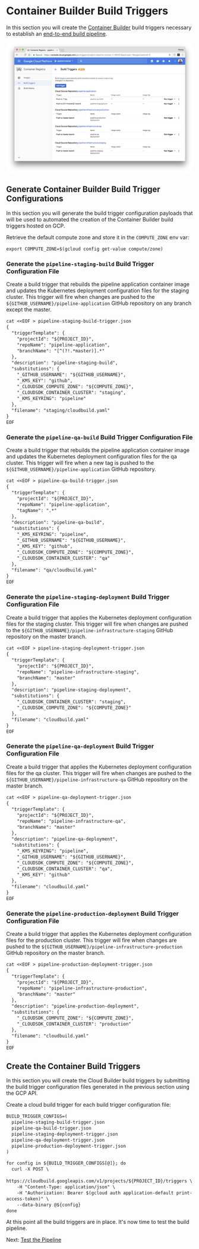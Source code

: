 # Container Builder Build Triggers

In this section you will create the [Container Builder](https://cloud.google.com/container-builder) build triggers necessary to establish an [end-to-end build pipeline](deployment-pipeline.md).

![Image of GCP Build Triggers UI](images/build-triggers.png)

## Generate Container Builder Build Trigger Configurations

In this section you will generate the build trigger configuration payloads that will be used to automated the creation of the Container Builder build triggers hosted on GCP.

Retrieve the default compute zone and store it in the `COMPUTE_ZONE` env var:

```
export COMPUTE_ZONE=$(gcloud config get-value compute/zone)
```

### Generate the `pipeline-staging-build` Build Trigger Configuration File

Create a build trigger that rebuilds the pipeline application container image and updates the Kubernetes deployment configuration files for the staging cluster. This trigger will fire when changes are pushed to the `${GITHUB_USERNAME}/pipeline-application` GitHub repository on any branch except the master.

```
cat <<EOF > pipeline-staging-build-trigger.json
{
  "triggerTemplate": {
    "projectId": "${PROJECT_ID}",
    "repoName": "pipeline-application",
    "branchName": "[^(?!.*master)].*"
  },
  "description": "pipeline-staging-build",
  "substitutions": {
    "_GITHUB_USERNAME": "${GITHUB_USERNAME}",
    "_KMS_KEY": "github",
    "_CLOUDSDK_COMPUTE_ZONE": "${COMPUTE_ZONE}",
    "_CLOUDSDK_CONTAINER_CLUSTER": "staging",
    "_KMS_KEYRING": "pipeline"
  },
  "filename": "staging/cloudbuild.yaml"
}
EOF
```

### Generate the `pipeline-qa-build` Build Trigger Configuration File

Create a build trigger that rebuilds the pipeline application container image and updates the Kubernetes deployment configuration files for the qa cluster. This trigger will fire when a new tag is pushed to the `${GITHUB_USERNAME}/pipeline-application` GitHub repository.

```
cat <<EOF > pipeline-qa-build-trigger.json
{
  "triggerTemplate": {
    "projectId": "${PROJECT_ID}",
    "repoName": "pipeline-application",
    "tagName": ".*"
  },
  "description": "pipeline-qa-build",
  "substitutions": {
    "_KMS_KEYRING": "pipeline",
    "_GITHUB_USERNAME": "${GITHUB_USERNAME}",
    "_KMS_KEY": "github",
    "_CLOUDSDK_COMPUTE_ZONE": "${COMPUTE_ZONE}",
    "_CLOUDSDK_CONTAINER_CLUSTER": "qa"
  },
  "filename": "qa/cloudbuild.yaml"
}
EOF
```

### Generate the `pipeline-staging-deployment` Build Trigger Configuration File

Create a build trigger that applies the Kubernetes deployment configuration files for the staging cluster. This trigger will fire when changes are pushed to the `${GITHUB_USERNAME}/pipeline-infrastructure-staging` GitHub repository on the master branch.

```
cat <<EOF > pipeline-staging-deployment-trigger.json
{
  "triggerTemplate": {
    "projectId": "${PROJECT_ID}",
    "repoName": "pipeline-infrastructure-staging",
    "branchName": "master"
  },
  "description": "pipeline-staging-deployment",
  "substitutions": {
    "_CLOUDSDK_CONTAINER_CLUSTER": "staging",
    "_CLOUDSDK_COMPUTE_ZONE": "${COMPUTE_ZONE}"
  },
  "filename": "cloudbuild.yaml"
}
EOF
```

### Generate the `pipeline-qa-deployment` Build Trigger Configuration File

Create a build trigger that applies the Kubernetes deployment configuration files for the qa cluster. This trigger will fire when changes are pushed to the `${GITHUB_USERNAME}/pipeline-infrastructure-qa` GitHub repository on the master branch.

```
cat <<EOF > pipeline-qa-deployment-trigger.json
{
  "triggerTemplate": {
    "projectId": "${PROJECT_ID}",
    "repoName": "pipeline-infrastructure-qa",
    "branchName": "master"
  },
  "description": "pipeline-qa-deployment",
  "substitutions": {
    "_KMS_KEYRING": "pipeline",
    "_GITHUB_USERNAME": "${GITHUB_USERNAME}",
    "_CLOUDSDK_COMPUTE_ZONE": "${COMPUTE_ZONE}",
    "_CLOUDSDK_CONTAINER_CLUSTER": "qa",
    "_KMS_KEY": "github"
  },
  "filename": "cloudbuild.yaml"
}
EOF
```

### Generate the `pipeline-production-deployment` Build Trigger Configuration File

Create a build trigger that applies the Kubernetes deployment configuration files for the production cluster. This trigger will fire when changes are pushed to the `${GITHUB_USERNAME}/pipeline-infrastructure-production` GitHub repository on the master branch.

```
cat <<EOF > pipeline-production-deployment-trigger.json
{
  "triggerTemplate": {
    "projectId": "${PROJECT_ID}",
    "repoName": "pipeline-infrastructure-production",
    "branchName": "master"
  },
  "description": "pipeline-production-deployment",
  "substitutions": {
    "_CLOUDSDK_COMPUTE_ZONE": "${COMPUTE_ZONE}",
    "_CLOUDSDK_CONTAINER_CLUSTER": "production"
  },
  "filename": "cloudbuild.yaml"
}
EOF
```

## Create the Container Build Triggers

In this section you will create the Cloud Builder build triggers by submitting the build trigger configuration files generated in the previous section using the GCP API.

Create a cloud build trigger for each build trigger configuration file:

```
BUILD_TRIGGER_CONFIGS=(
  pipeline-staging-build-trigger.json
  pipeline-qa-build-trigger.json
  pipeline-staging-deployment-trigger.json
  pipeline-qa-deployment-trigger.json
  pipeline-production-deployment-trigger.json
)
```

```
for config in ${BUILD_TRIGGER_CONFIGS[@]}; do
  curl -X POST \
    https://cloudbuild.googleapis.com/v1/projects/${PROJECT_ID}/triggers \
    -H "Content-Type: application/json" \
    -H "Authorization: Bearer $(gcloud auth application-default print-access-token)" \
    --data-binary @${config}
done
```

At this point all the build triggers are in place. It's now time to test the build pipeline.

Next: [Test the Pipeline](test-the-pipeline.md)
